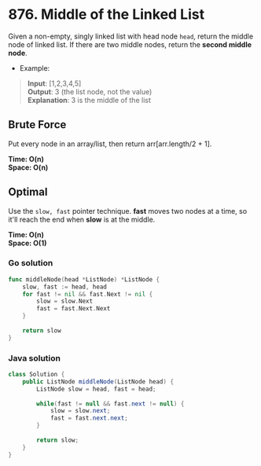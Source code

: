 # 876. Middle of the Linked List

Given a non-empty, singly linked list with head node `head`, return the middle node of linked list.
If there are two middle nodes, return the **second middle node**.

- Example:
> **Input**: [1,2,3,4,5] <br>
> **Output**: 3 (the list node, not the value) <br>
> **Explanation**: 3 is the middle of the list

## Brute Force
Put every node in an array/list, then return arr[arr.length/2 + 1].

**Time: O(n) <br> Space: O(n)**

## Optimal
Use the `slow, fast` pointer technique. **fast** moves two nodes at a time, so it'll reach the end
when **slow** is at the middle.

**Time: O(n) <br> Space: O(1)**

### Go solution
```go
func middleNode(head *ListNode) *ListNode {
    slow, fast := head, head
    for fast != nil && fast.Next != nil {
        slow = slow.Next
        fast = fast.Next.Next
    }
    
    return slow
}
```
### Java solution
```java
class Solution {
    public ListNode middleNode(ListNode head) {
        ListNode slow = head, fast = head;
        
        while(fast != null && fast.next != null) {
            slow = slow.next;
            fast = fast.next.next;
        }
        
        return slow;
    }
}
```